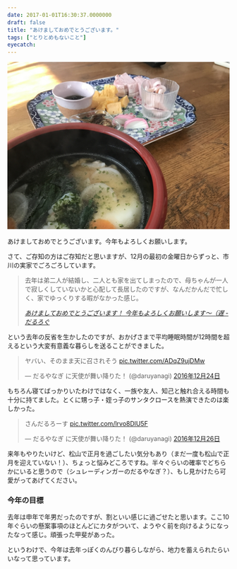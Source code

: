 ```yaml
---
date: 2017-01-01T16:30:37.0000000
draft: false
title: "あけましておめでとうございます。"
tags: ["とりとめもないこと"]
eyecatch: 
---
```

<p><span itemscope itemtype="http://schema.org/Photograph"><img src="20170101122001.jpg" alt="f:id:daruyanagi:20170101122001j:plain" title="f:id:daruyanagi:20170101122001j:plain" class="hatena-fotolife" itemprop="image"></span></p><p>あけましておめでとうございます。今年もよろしくお願いします。</p><p>さて、ご存知の方はご存知だと思いますが、12月の最初の金曜日からずっと、市川の実家でごろごろしています。</p>

<blockquote cite="https://blog.daruyanagi.jp/entry/2016/01/12/212126">
<p>去年は弟二人が結婚し、二人とも家を出てしまったので、母ちゃんが一人で寂しくしていないかと心配して長居したのですが、なんだかんだで忙しく、家でゆっくりする暇がなかった感じ。</p>

<cite><a href="https://blog.daruyanagi.jp/entry/2016/01/12/212126">&#x3042;&#x3051;&#x307E;&#x3057;&#x3066;&#x304A;&#x3081;&#x3067;&#x3068;&#x3046;&#x3054;&#x3056;&#x3044;&#x307E;&#x3059;&#xFF01; &#x4ECA;&#x5E74;&#x3082;&#x3088;&#x308D;&#x3057;&#x304F;&#x304A;&#x9858;&#x3044;&#x3057;&#x307E;&#x3059;&#xFF5E;&#xFF08;&#x9045; - &#x3060;&#x308B;&#x308D;&#x3050;</a></cite>
</blockquote>
<p>という去年の反省を生かしたのですが、おかげさまで平均睡眠時間が12時間を超えるという大変有意義な暮らしを送ることができました。</p><p><blockquote class="twitter-tweet" data-lang="ja"><p lang="ja" dir="ltr">ヤバい、そのまま天に召されそう <a href="https://t.co/ADqZ9ujDMw">pic.twitter.com/ADqZ9ujDMw</a></p>&mdash; だるやなぎ に天使が舞い降りた！ (@daruyanagi) <a href="https://twitter.com/daruyanagi/status/812671211498942467?ref_src=twsrc%5Etfw">2016年12月24日</a></blockquote><script async src="https://platform.twitter.com/widgets.js" charset="utf-8"></script></p><p>もちろん寝てばっかりいたわけではなく、一族や友人、知己と触れ合える時間も十分に持てました。とくに甥っ子・姪っ子のサンタクロースを熱演できたのは楽しかった。</p><p><blockquote class="twitter-tweet" data-lang="ja"><p lang="ja" dir="ltr">さんだるろーす <a href="https://t.co/lrvo8DlU5F">pic.twitter.com/lrvo8DlU5F</a></p>&mdash; だるやなぎ に天使が舞い降りた！ (@daruyanagi) <a href="https://twitter.com/daruyanagi/status/813286285980729344?ref_src=twsrc%5Etfw">2016年12月26日</a></blockquote><script async src="https://platform.twitter.com/widgets.js" charset="utf-8"></script></p><p>来年もやりたいけど、松山で正月を過ごしたい気分もあり（まだ一度も松山で正月を迎えていない！）、ちょっと悩みどころですね。半々ぐらいの確率でどちらかにいると思うので（シュレーディンガーのだるやなぎ？）、もし見かけたら可愛がってあげてください。</p>

<div class="section">
<h3>今年の目標</h3>
<p>去年は申年で年男だったのですが、割といい感じに過ごせたと思います。ここ10年ぐらいの懸案事項のほとんどにカタがついて、ようやく前を向けるようになったなって感じ。頑張った甲斐があった。</p><p>というわけで、今年は去年っぽくのんびり暮らしながら、地力を蓄えられたらいいなって思っています。</p>

</div>